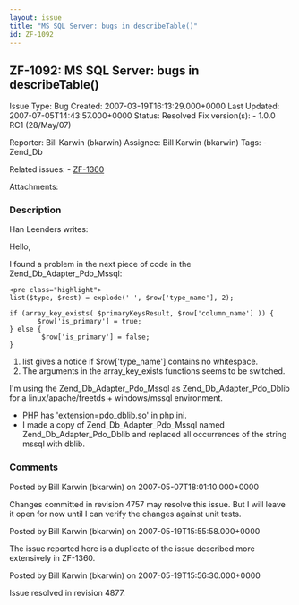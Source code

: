 ```yaml
---
layout: issue
title: "MS SQL Server: bugs in describeTable()"
id: ZF-1092
---
```


ZF-1092: MS SQL Server: bugs in describeTable()
-----------------------------------------------

 Issue Type: Bug Created: 2007-03-19T16:13:29.000+0000 Last Updated: 2007-07-05T14:43:57.000+0000 Status: Resolved Fix version(s): - 1.0.0 RC1 (28/May/07)
 
 Reporter:  Bill Karwin (bkarwin)  Assignee:  Bill Karwin (bkarwin)  Tags: - Zend\_Db
 
 Related issues: - [ZF-1360](/issues/browse/ZF-1360)
 
 Attachments: 
### Description

Han Leenders writes:

Hello,

I found a problem in the next piece of code in the Zend\_Db\_Adapter\_Pdo\_Mssql:

 
    <pre class="highlight">
    list($type, $rest) = explode(' ', $row['type_name'], 2);
    
    if (array_key_exists( $primaryKeysResult, $row['column_name'] )) {
           $row['is_primary'] = true;
    } else {
            $row['is_primary'] = false;
    }


1. list gives a notice if $row['type\_name'] contains no whitespace.
2. The arguments in the array\_key\_exists functions seems to be switched.

I'm using the Zend\_Db\_Adapter\_Pdo\_Mssql as Zend\_Db\_Adapter\_Pdo\_Dblib for a linux/apache/freetds + windows/mssql environment.

- PHP has 'extension=pdo\_dblib.so' in php.ini.
- I made a copy of Zend\_Db\_Adapter\_Pdo\_Mssql named Zend\_Db\_Adapter\_Pdo\_Dblib and replaced all occurrences of the string mssql with dblib.
 


 

### Comments

Posted by Bill Karwin (bkarwin) on 2007-05-07T18:01:10.000+0000

Changes committed in revision 4757 may resolve this issue. But I will leave it open for now until I can verify the changes against unit tests.

 

 

Posted by Bill Karwin (bkarwin) on 2007-05-19T15:55:58.000+0000

The issue reported here is a duplicate of the issue described more extensively in ZF-1360.

 

 

Posted by Bill Karwin (bkarwin) on 2007-05-19T15:56:30.000+0000

Issue resolved in revision 4877.

 

 